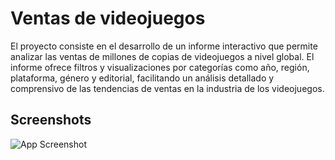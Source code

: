 # Ventas de videojuegos

El proyecto consiste en el desarrollo de un informe interactivo que permite analizar las ventas de millones de copias de videojuegos a nivel global. El informe ofrece filtros y visualizaciones por categorías como año, región, plataforma, género y editorial, facilitando un análisis detallado y comprensivo de las tendencias de ventas en la industria de los videojuegos.


## Screenshots

![App Screenshot](https://i.postimg.cc/yNq9bcyN/Proyecto1.png)

